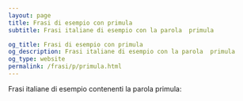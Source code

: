 ```yaml
---
layout: page
title: Frasi di esempio con primula 
subtitle: Frasi italiane di esempio con la parola  primula

og_title: Frasi di esempio con primula 
og_description: Frasi italiane di esempio con la parola  primula
og_type: website
permalink: /frasi/p/primula.html
---
```


Frasi italiane di esempio contenenti la parola primula:


